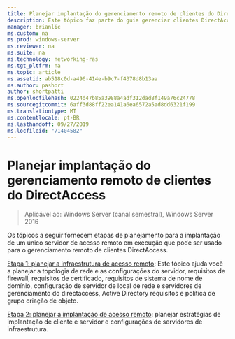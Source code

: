 ```yaml
---
title: Planejar implantação do gerenciamento remoto de clientes do DirectAccess
description: Este tópico faz parte do guia gerenciar clientes DirectAccess remotamente no Windows Server 2016.
manager: brianlic
ms.custom: na
ms.prod: windows-server
ms.reviewer: na
ms.suite: na
ms.technology: networking-ras
ms.tgt_pltfrm: na
ms.topic: article
ms.assetid: ab518c0d-a496-414e-b9c7-f4378d8b13aa
ms.author: pashort
author: shortpatti
ms.openlocfilehash: 0224d47b85a3988a4adf312dad8f149a76c24778
ms.sourcegitcommit: 6aff3d88ff22ea141a6ea6572a5ad8dd6321f199
ms.translationtype: MT
ms.contentlocale: pt-BR
ms.lasthandoff: 09/27/2019
ms.locfileid: "71404582"
---
```

# <a name="plan-deployment-for-remote-management-of-directaccess-clients"></a>Planejar implantação do gerenciamento remoto de clientes do DirectAccess

>Aplicável ao: Windows Server (canal semestral), Windows Server 2016

Os tópicos a seguir fornecem etapas de planejamento para a implantação de um único servidor de acesso remoto em execução que pode ser usado para o gerenciamento remoto de clientes DirectAccess.  
  
[Etapa 1: planejar a infraestrutura de acesso remoto](Step-1-Plan-the-Remote-Access-Infrastructure.md): Este tópico ajuda você a planejar a topologia de rede e as configurações do servidor, requisitos de firewall, requisitos de certificado, requisitos de sistema de nome de domínio, configuração de servidor de local de rede e servidores de gerenciamento do directaccess, Active Directory requisitos e política de grupo criação de objeto.  
  
[Etapa 2: planejar a implantação de acesso remoto](Step-2-Plan-the-Remote-Access-Deployment.md): planejar estratégias de implantação de cliente e servidor e configurações de servidores de infraestrutura.  

  


